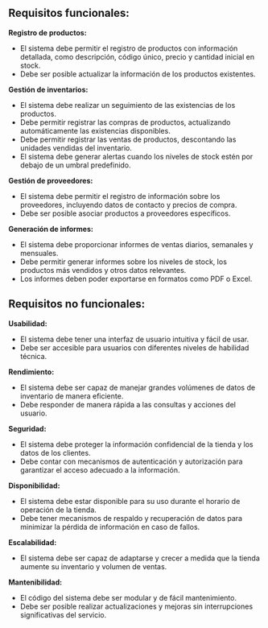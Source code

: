 ## Requisitos funcionales:

**Registro de productos:**

- El sistema debe permitir el registro de productos con información detallada, como descripción, código único, precio y cantidad inicial en stock.
- Debe ser posible actualizar la información de los productos existentes.

**Gestión de inventarios:**

- El sistema debe realizar un seguimiento de las existencias de los productos.
- Debe permitir registrar las compras de productos, actualizando automáticamente las existencias disponibles.
- Debe permitir registrar las ventas de productos, descontando las unidades vendidas del inventario.
- El sistema debe generar alertas cuando los niveles de stock estén por debajo de un umbral predefinido.

**Gestión de proveedores:**

- El sistema debe permitir el registro de información sobre los proveedores, incluyendo datos de contacto y precios de compra.
- Debe ser posible asociar productos a proveedores específicos.

**Generación de informes:**

- El sistema debe proporcionar informes de ventas diarios, semanales y mensuales.
- Debe permitir generar informes sobre los niveles de stock, los productos más vendidos y otros datos relevantes.
- Los informes deben poder exportarse en formatos como PDF o Excel.

## Requisitos no funcionales:

**Usabilidad:**

- El sistema debe tener una interfaz de usuario intuitiva y fácil de usar.
- Debe ser accesible para usuarios con diferentes niveles de habilidad técnica.

**Rendimiento:**

- El sistema debe ser capaz de manejar grandes volúmenes de datos de inventario de manera eficiente.
- Debe responder de manera rápida a las consultas y acciones del usuario.

**Seguridad:**

- El sistema debe proteger la información confidencial de la tienda y los datos de los clientes.
- Debe contar con mecanismos de autenticación y autorización para garantizar el acceso adecuado a la información.

**Disponibilidad:**

- El sistema debe estar disponible para su uso durante el horario de operación de la tienda.
- Debe tener mecanismos de respaldo y recuperación de datos para minimizar la pérdida de información en caso de fallos.

**Escalabilidad:**

- El sistema debe ser capaz de adaptarse y crecer a medida que la tienda aumente su inventario y volumen de ventas.

**Mantenibilidad:**

- El código del sistema debe ser modular y de fácil mantenimiento.
- Debe ser posible realizar actualizaciones y mejoras sin interrupciones significativas del servicio.
